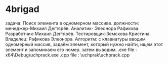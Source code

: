 # 4brigad
задача: Поиск элемента в одномерном массиве. должности: менеджер-Михаил Дегтярёв. Аналитик- Элеонора Рафикова. Разработчик-Михаил Дегтярёв. Тестировщик-Земскова Кристина. Владелец: Рафикова Элеонора. Алгоритм: с клавиатуры вводим одномерный массив, задаём элемент, который нужно найти, ищем этот элемент и запоминаем его номер. затем выводим. 
.exe file : x64\Debug\uchprack.exe
.cpp file : \uchprak\uchprack.cpp
